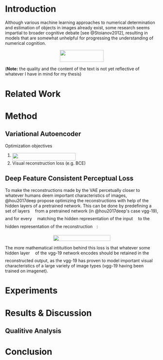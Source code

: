 # Introduction #

Although various machine learning approaches to numerical determination and estimation of objects in images already exist, some research seems impartial to broader cognitive debate [see @Stoianov2012], resulting in models that are somewhat unhelpful for progressing the understanding of numerical cognition.
<p align="center"><img src="https://rawgit.com/rien333/numbersense-vae/master/svgs/baac3f1faea174b7f9a59fa8e83073cb.svg?invert_in_darkmode" align=middle width=143.26649039999998pt height=39.452455349999994pt/></p>

(**Note:** the quality and the content of the text is not yet reflective of whatever I have in mind for my thesis)


# Related Work #

# Method #

## Variational Autoencoder ##

Optimization objectives
1. <img src="https://rawgit.com/rien333/numbersense-vae/master/svgs/4a5d495a4a9a1140380700f4affe6e59.svg?invert_in_darkmode" align=middle width=208.26828659999998pt height=24.65753399999998pt/>
2. Visual reconstruction loss (e.g. BCE)

## Deep Feature Consistent Perceptual Loss ##

To make the reconstructions made by the VAE percetually closer to whatever humans deem important characteristics of images, @hou2017deep propose optimizing the reconstructions with help of the hidden layers of a pretrained network. This can be done by predefining a set of layers <img src="https://rawgit.com/rien333/numbersense-vae/master/svgs/bb29cf3d0decad4c2df62b08fbcb2d23.svg?invert_in_darkmode" align=middle width=9.55577369999999pt height=22.831056599999986pt/> from a pretrained network (in @hou2017deep's case vgg-19), and for every <img src="https://rawgit.com/rien333/numbersense-vae/master/svgs/bb29cf3d0decad4c2df62b08fbcb2d23.svg?invert_in_darkmode" align=middle width=9.55577369999999pt height=22.831056599999986pt/> matching the hidden representation of the input <img src="https://rawgit.com/rien333/numbersense-vae/master/svgs/332cc365a4987aacce0ead01b8bdcc0b.svg?invert_in_darkmode" align=middle width=9.39498779999999pt height=14.15524440000002pt/> to the hidden representation of the reconstruction <img src="https://rawgit.com/rien333/numbersense-vae/master/svgs/33717a96ef162d4ca3780ca7d161f7ad.svg?invert_in_darkmode" align=middle width=9.39498779999999pt height=18.666631500000015pt/>:

<p align="center"><img src="https://rawgit.com/rien333/numbersense-vae/master/svgs/8efd152b7f9af0bb75d9802a2007c2e0.svg?invert_in_darkmode" align=middle width=187.1767491pt height=18.88772655pt/></p>

The more mathematical intituition behind this loss is that whatever some hidden layer <img src="https://rawgit.com/rien333/numbersense-vae/master/svgs/bb29cf3d0decad4c2df62b08fbcb2d23.svg?invert_in_darkmode" align=middle width=9.55577369999999pt height=22.831056599999986pt/> of the vgg-19 network encodes should be retained in the reconstructed output, as the vgg-19 has proven to model important visual characteristics of a large variety of image types (vgg-19 having been trained on imagenet).

# Experiments #

# Results & Discussion #

## Qualitive Analysis ##

# Conclusion #
